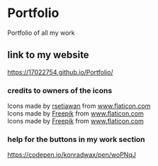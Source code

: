 # Portfolio
 Portfolio of all my work 

## link to my website
 https://17022754.github.io/Portfolio/

### credits to owners of the icons
<div>Icons made by <a href="https://www.flaticon.com/authors/rsetiawan" title="rsetiawan">rsetiawan</a> from <a href="https://www.flaticon.com/" title="Flaticon">www.flaticon.com</a></div>

<div>Icons made by <a href="https://www.freepik.com" title="Freepik">Freepik</a> from <a href="https://www.flaticon.com/" title="Flaticon">www.flaticon.com</a></div>

<div>Icons made by <a href="https://www.freepik.com" title="Freepik">Freepik</a> from <a href="https://www.flaticon.com/" title="Flaticon">www.flaticon.com</a></div>

### help for the buttons in my work section
https://codepen.io/konradwax/pen/woPNqJ